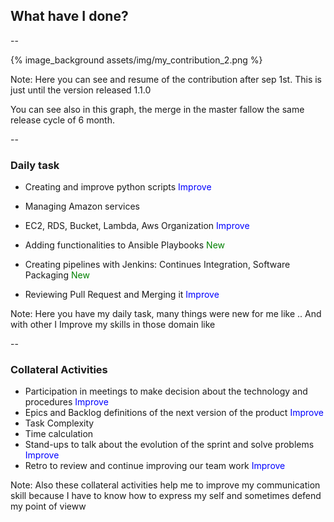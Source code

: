 ## What have I done?

--

{% image_background assets/img/my_contribution_2.png %}

Note:
Here you can see and resume of the contribution after sep 1st. This is just until the version released 1.1.0

You can see also in this graph, the merge in the master fallow the same release cycle of 6 month.

--

### Daily task

* Creating and improve python scripts  <span class="fragment fade-up" style="color:blue;">Improve</span>

* Managing Amazon services 
 * EC2, RDS, Bucket, Lambda, Aws Organization <span class="fragment fade-up" style="color:blue;">Improve</span>

* Adding functionalities to Ansible Playbooks 
<span class="fragment fade-up" style="color:green;">New</span>

* Creating pipelines with Jenkins: Continues Integration, Software Packaging <span class="fragment fade-up" style="color:green;">New</span>

* Reviewing Pull Request and Merging it <span class="fragment fade-up" style="color:blue;">Improve</span>

Note:
Here you have my daily task, many things were new for me like .. And with other I Improve my skills in those domain like

--

### Collateral Activities

- Participation in meetings to make decision about the technology and procedures  <span class="fragment fade-up" style="color:blue;">Improve</span>
- Epics and Backlog definitions of the next version of the product <span class="fragment fade-up" style="color:blue;">Improve</span>
 - Task Complexity 
 - Time calculation  
- Stand-ups to talk about the evolution of the sprint and solve problems <span class="fragment fade-up" style="color:blue;">Improve</span>
- Retro to review and continue improving our team work <span class="fragment fade-up" style="color:blue;">Improve</span>

Note:
Also these collateral activities help me to improve my communication skill because I have to know how to express my self and sometimes defend my point of vieww
